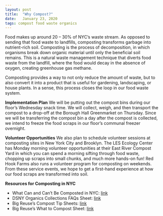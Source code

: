 ```yaml
---
layout: post
title:  "Why Compost?"
date:   January 23, 2020
tags: compost food waste organics 
---
```


Food makes up around 20 – 30% of NYC’s waste stream. As opposed to sending that food waste to landfills, composting transforms garbage into nutrient-rich soil. Composting is the process of decomposition, in which organisms break down organic material until only the beneficial soil remains. This is a natural waste management technique that diverts food waste from the landfill, where the food would decay in the absence of oxygen, creating greenhouse gas methane. 

Composting provides a way to not only reduce the amount of waste, but to also convert it into a product that is useful for gardening, landscaping, or house plants. In a sense, this process closes the loop in our food waste system.

**Implementation Plan**
We will be putting out the compost bins during our floor’s Wednesday snack time. We will collect, weigh, and then transport the compost to a drop-off at the Borough Hall Greenmarket on Thursday. Since we will be transferring the compost bin a day after the compost is collected, we intend to freeze the food scraps in our floor’s communal freezer overnight. 

**Volunteer Opportunities**
We also plan to schedule volunteer sessions at composting sites in New York City and Brooklyn. The LES Ecology Center has Monday morning volunteer opportunities at their East River Compost Yard in which you can spend a morning sifting through food waste, chopping up scraps into small chunks, and much more hands-on fun! Red Hook Farms also runs a volunteer program for composting on weekends. From these service events, we hope to get a first-hand experience at how our food scraps are transformed into soil.

**Resources for Composting in NYC**
+ What Can and Can’t Be Composted in NYC: [link](http://commongroundcompost.com/what-can-cannot-be-composted-in-nyc/)
+ DSNY Organics Collections FAQs Sheet: [link](http://www.nyc.gov/html/mancb7/downloads/pdf/Organics_Collection-FAQs_citywide.pdf)
+ Big Reuse’s Compost Tip Sheets: [link](https://www1.nyc.gov/site/dep/environment/newtown-creek-nature-walk.page)
+ Big Reuse’s What to Compost Sheet: [link](https://www.bigreuse.org/service/what-to-compost/)
